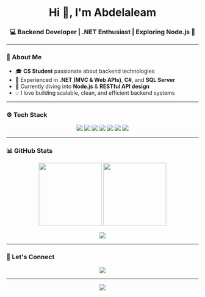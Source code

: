 <h1 align="center">Hi 👋, I'm Abdelaleam</h1>
<h3 align="center">💻 Backend Developer | .NET Enthusiast | Exploring Node.js 🚀</h3>

---

### 🌟 About Me
- 🎓 **CS Student** passionate about backend technologies  
- 💼 Experienced in **.NET (MVC & Web APIs)**, **C#**, and **SQL Server**  
- 🌱 Currently diving into **Node.js** & **RESTful API design**  
- 💡 I love building scalable, clean, and efficient backend systems 

---

### ⚙️ Tech Stack
<p align="center">
  <img src="https://img.shields.io/badge/C%23-239120?style=for-the-badge&logo=c-sharp&logoColor=white"/>
  <img src="https://img.shields.io/badge/.NET-512BD4?style=for-the-badge&logo=dotnet&logoColor=white"/>
  <img src="https://img.shields.io/badge/SQL%20Server-CC2927?style=for-the-badge&logo=microsoft-sql-server&logoColor=white"/>
  <img src="https://img.shields.io/badge/Entity%20Framework-68217A?style=for-the-badge&logo=ef&logoColor=white"/>
  <img src="https://img.shields.io/badge/Node.js-339933?style=for-the-badge&logo=node.js&logoColor=white"/>
  <img src="https://img.shields.io/badge/JavaScript-F7DF1E?style=for-the-badge&logo=javascript&logoColor=black"/>
  <img src="https://img.shields.io/badge/Postman-FF6C37?style=for-the-badge&logo=postman&logoColor=white"/>
</p>

---

### 📊 GitHub Stats
<p align="center">
  <img src="https://github-readme-stats-aniket-765.vercel.app/api?username=Abdelaleam&show_icons=true&theme=tokyonight&hide_border=true" height="165"/>
  <img src="https://streak-stats.demolab.com/?user=Abdelaleam&theme=tokyonight&hide_border=true" height="165"/>
</p>

<p align="center">
  <img src="https://github-readme-stats-aniket-765.vercel.app/api/top-langs/?username=Abdelaleam&layout=compact&theme=tokyonight&hide_border=true&langs_count=8"/>
</p>

---

### 💬 Let's Connect
<p align="center">
  <a href="mailto:abdelaleamehab@gmail.com"><img src="https://img.shields.io/badge/Gmail-D14836?style=for-the-badge&logo=gmail&logoColor=white"/></a>
</p>

---

<p align="center">
  <img src="https://readme-typing-svg.herokuapp.com?color=%2336BCF7&size=22&center=true&vCenter=true&width=500&lines=Backend+Developer;C%23+%7C+.NET+%7C+SQL+Server;Exploring+Node.js;Always+Learning+New+Things"/>
</p>
